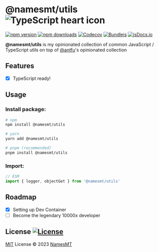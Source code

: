 # @namesmt/utils ![TypeScript heart icon](https://img.shields.io/badge/♡-%23007ACC.svg?logo=typescript&logoColor=white)

[![npm version][npm-version-src]][npm-version-href]
[![npm downloads][npm-downloads-src]][npm-downloads-href]
[![Codecov][codecov-src]][codecov-href]
[![Bundlejs][bundlejs-src]][bundlejs-href]
[![jsDocs.io][jsDocs-src]][jsDocs-href]

**@namesmt/utils** is my opinionated collection of common JavaScript / TypeScript utils on top of [@antfu](https://github.com/antfu)'s opinionated collection

## Features
- [x] TypeScript ready!

## Usage
### Install package:
```sh
# npm
npm install @namesmt/utils

# yarn
yarn add @namesmt/utils

# pnpm (recommended)
pnpm install @namesmt/utils
```

### Import:
```ts
// ESM
import { logger, objectGet } from '@namesmt/utils'
```

## Roadmap

- [x] Setting up Dev Container
- [ ] Become the legendary 10000x developer

## License [![License][license-src]][license-href]
[MIT](./LICENSE) License © 2023 [NamesMT](https://github.com/NamesMT)

<!-- Badges -->

[npm-version-src]: https://img.shields.io/npm/v/@namesmt/utils?labelColor=18181B&color=F0DB4F
[npm-version-href]: https://npmjs.com/package/@namesmt/utils
[npm-downloads-src]: https://img.shields.io/npm/dm/@namesmt/utils?labelColor=18181B&color=F0DB4F
[npm-downloads-href]: https://npmjs.com/package/@namesmt/utils
[codecov-src]: https://img.shields.io/codecov/c/gh/namesmt/@namesmt/utils/main?labelColor=18181B&color=F0DB4F
[codecov-href]: https://codecov.io/gh/namesmt/@namesmt/utils
[license-src]: https://img.shields.io/github/license/namesmt/@namesmt/utils.svg?labelColor=18181B&color=F0DB4F
[license-href]: https://github.com/namesmt/@namesmt/utils/blob/main/LICENSE
[bundlejs-src]: https://img.shields.io/bundlejs/size/@namesmt/utils?labelColor=18181B&color=F0DB4F
[bundlejs-href]: https://bundlejs.com/?q=@namesmt/utils
[jsDocs-src]: https://img.shields.io/badge/Check_out-jsDocs.io---?labelColor=18181B&color=F0DB4F
[jsDocs-href]: https://www.jsdocs.io/package/@namesmt/utils
